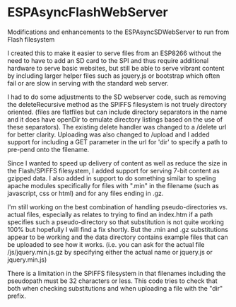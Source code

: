 # ESPAsyncFlashWebServer
Modifications and enhancements to the ESPAsyncSDWebServer to run from Flash filesystem

I created this to make it easier to serve files from an ESP8266 without the need to have to add an SD card to the SPI and thus require additional hardware to serve basic websites, but still be able to serve vibrant content by including larger helper files such as jquery.js or bootstrap which often fail or are slow in serving with the standard web server.

I had to do some adjustments to the SD webserver code, such as removing the deleteRecursive method as the SPIFFS filesystem is not truely directory oriented. (files are flatfiles but can include directory separators in the name and it does have openDir to emulate directory listings based on the use of these separators).
The existing delete handler was changed to a /delete url for better clarity. Uploading was also changed to /upload and I added support for including a GET parameter in the url for 'dir' to specify a path to pre-pend onto the filename.

Since I wanted to speed up delivery of content as well as reduce the size in the Flash/SPIFFS filesystem, I added support for serving 7-bit content as gzipped data. I also added in support to do something similar to speling apache modules specifically for files with ".min" in the filename (such as javascript, css or html) and for any files ending in .gz.

I'm still working on the best combination of handling pseudo-directories vs. actual files, especially as relates to trying to find an index.htm if a path specifies such a pseudo-directory so that substitution is not quite working 100% but hopefully I will find a fix shortly. But the .min and .gz substitutions appear to be working and the data directory contains example files that can be uploaded to see how it works. (i.e. you can ask for the actual file /js/jquery.min.js.gz by specifying either the actual name or jquery.js or jquery.min.js)

There is a limitation in the SPIFFS filesystem in that filenames including the pseudopath must be 32 characters or less. This code tries to check that both when checking substitutions and when uploading a file with the "dir" prefix.
